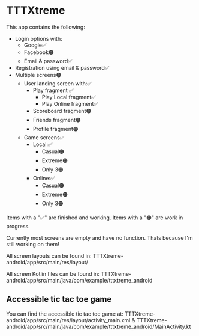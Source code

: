 # TTTXtreme

This app contains the following:
- Login options with:
  - Google✅
  - Facebook🟠
  - Email & password✅
- Registration using email & password✅
- Multiple screens🟠
  - User landing screen with:✅
    - Play fragment ✅
      - Play Local fragment✅
      - Play Online fragment✅
    - Scoreboard fragment🟠
    - Friends fragment🟠
    - Profile fragment🟠
  - Game screens✅
    - Local:✅
      - Casual🟠
      - Extreme🟠
      - Only 3🟠
    - Online:✅
      - Casual🟠
      - Extreme🟠
      - Only 3🟠

Items with a "✅" are finished and working.
Items with a "🟠" are work in progress.

Currently most screens are empty and have no function. Thats because I'm still working on them!

All screen layouts can be found in:
TTTXtreme-android/app/src/main/res/layout/

All screen Kotlin files can be found in:
TTTXtreme-android/app/src/main/java/com/example/tttxtreme_android

## Accessible tic tac toe game
You can find the accessible tic tac toe game at:
TTTXtreme-android/app/src/main/res/layout/activity_main.xml
&
TTTXtreme-android/app/src/main/java/com/example/tttxtreme_android/MainActivity.kt
